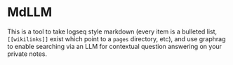 # MdLLM

This is a tool to take logseq style markdown (every item is a bulleted list, `[[wikilinks]]` exist which point to a `pages` directory, etc), and use graphrag to enable searching via an LLM for contextual question answering on your private notes.
